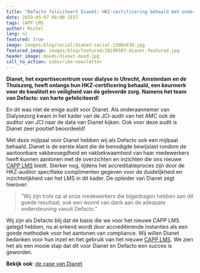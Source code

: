 ```yaml
---
title: "Defacto feliciteert Dianet: HKZ-certificering behaald met ondersteuning van CAPP LMS"
date: 2019-05-07 08:00 CEST
tags: CAPP LMS
author: Michel
lang: nl
featured: true
image: images/blog/social/dianet-social-1200x630.jpg
featured_image: images/blog/featured/20190507-dianet-featured.jpg
header_image: moods/dianet-mood.jpg
call_to_action: subscribe-newsletter
---
```


__Dianet, het expertisecentrum voor dialyse in Utrecht, Amsterdam en de Thuiszorg, heeft onlangs hun HKZ-certificering behaald, een keurmerk voor de kwaliteit en veiligheid van de geleverde zorg. Namens het team van Defacto: van harte gefeliciteerd!__

En dit was niet de enige audit voor Dianet. Als onderaannemer van Dialysezorg kwam in het kader van de JCI-audit van het AMC ook de auditor van JCI naar de data van Dianet kijken. Ook voor deze audit is Dianet zeer positief beoordeeld!

Met deze mijlpaal voor Dianet hebben wij als Defacto ook een mijlpaal behaald. Dianet is de eerste klant die de benodigde bewijslast rondom de aantoonbare vakbevoegdheid en vakbekwaamheid van haar medewerkers heeft kunnen aantonen met de overzichten en inzichten die ons nieuwe [CAPP LMS](/capp-lms) biedt. Sterker nog, tijdens het accreditatieproces zijn door de HKZ-auditor specifieke complimenten gegeven voor de duidelijkheid en inzichtelijkheid van het LMS in dit kader. De opleider van Dianet zegt hierover:

>"Wij zijn trots op al onze medewerkers die bijgedragen hebben aan dit goede resultaat, ook een woord van dank aan de adequate ondersteuning vanuit Defacto."

Wij zijn als Defacto blij dat de basis die we voor het nieuwe CAPP LMS gelegd hebben, nu al erkend wordt door accrediterende instanties als een goede methodiek voor het aantonen van compliance. Wij willen Dianet bedanken voor hun inzet en het gebruik van het nieuwe [CAPP LMS](/capp-lms). We zien het als een mooie stap dat dit voor Dianet en Defacto een succes is geworden.

**Bekijk ook**: [de case van Dianet](/cases/dianet/)
